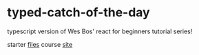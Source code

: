 # typed-catch-of-the-day
typescript version of Wes Bos' react for beginners tutorial series!

starter [files](https://github.com/wesbos/React-For-Beginners-Starter-Files)
course [site](https://reactforbeginners.com)
